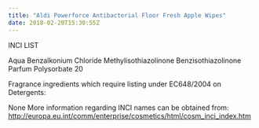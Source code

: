 ```yaml
---
title: "Aldi Powerforce Antibacterial Floor Fresh Apple Wipes"
date: 2018-02-20T15:30:55Z
---
```

INCI LIST

Aqua
Benzalkonium Chloride
Methylisothiazolinone
Benzisothiazolinone
Parfum
Polysorbate 20

Fragrance ingredients which require listing under EC648/2004 on Detergents:

None
More information regarding INCI names can be obtained from: http://europa.eu.int/comm/enterprise/cosmetics/html/cosm_inci_index.htm
